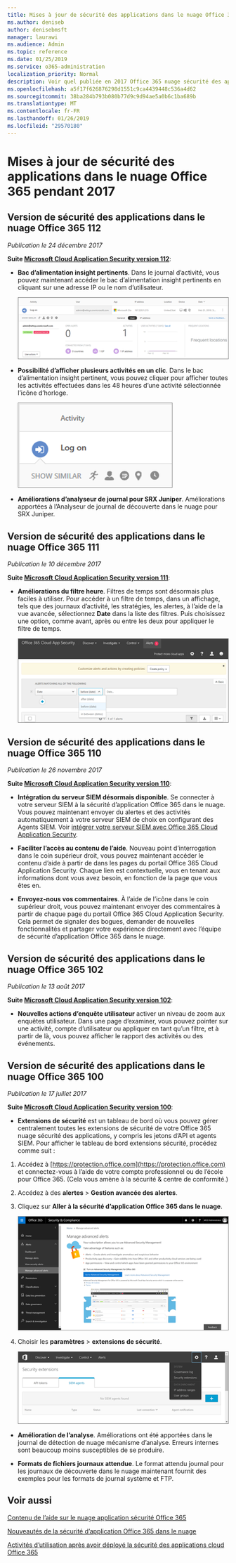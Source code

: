 ```yaml
---
title: Mises à jour de sécurité des applications dans le nuage Office 365 pendant 2017
ms.author: deniseb
author: denisebmsft
manager: laurawi
ms.audience: Admin
ms.topic: reference
ms.date: 01/25/2019
ms.service: o365-administration
localization_priority: Normal
description: Voir quel publiée en 2017 Office 365 nuage sécurité des applications
ms.openlocfilehash: a5f17f626876298d1551c9ca4439448c536a4d62
ms.sourcegitcommit: 38ba284b793b080b77d9c9d94ae5a0b6c1ba689b
ms.translationtype: MT
ms.contentlocale: fr-FR
ms.lasthandoff: 01/26/2019
ms.locfileid: "29570180"
---
```

# <a name="office-365-cloud-app-security-updates-during-2017"></a>Mises à jour de sécurité des applications dans le nuage Office 365 pendant 2017
    
## <a name="office-365-cloud-app-security-release-112"></a>Version de sécurité des applications dans le nuage Office 365 112

*Publication le 24 décembre 2017* 
  
**Suite [Microsoft Cloud Application Security version 112](https://docs.microsoft.com/cloud-app-security/release-notes#cloud-app-security-release-112)**: 
  
- **Bac d’alimentation insight pertinents**. Dans le journal d’activité, vous pouvez maintenant accéder le bac d’alimentation insight pertinents en cliquant sur une adresse IP ou le nom d’utilisateur. 
    
    ![Cliquez sur un nom d’utilisateur ou l’adresse IP à voir le bac d’alimentation insight pertinents dans le journal d’activité.](media/8e32b3fa-8c0c-4c5e-b248-fe7d7e1b516d.png)
  
- **Possibilité d’afficher plusieurs activités en un clic**. Dans le bac d’alimentation insight pertinent, vous pouvez cliquer pour afficher toutes les activités effectuées dans les 48 heures d’une activité sélectionnée l’icône d’horloge. 
    
    ![Dans le bac d’alimentation insights pertinent, vous pouvez cliquer sur l’icône d’horloge pour voir les activités effectuées dans les 48 heures d’une activité sélectionnée](media/c6c96aa0-98e5-4205-8873-45f8d6fd0843.png)
  
- **Améliorations d’analyseur de journal pour SRX Juniper**. Améliorations apportées à l’Analyseur de journal de découverte dans le nuage pour SRX Juniper. 
    
## <a name="office-365-cloud-app-security-release-111"></a>Version de sécurité des applications dans le nuage Office 365 111

*Publication le 10 décembre 2017* 
  
**Suite [Microsoft Cloud Application Security version 111](https://docs.microsoft.com/cloud-app-security/release-notes#cloud-app-security-release-111)**: 
  
- **Améliorations du filtre heure**. Filtres de temps sont désormais plus faciles à utiliser. Pour accéder à un filtre de temps, dans un affichage, tels que des journaux d’activité, les stratégies, les alertes, à l’aide de la vue avancée, sélectionnez **Date** dans la liste des filtres. Puis choisissez une option, comme avant, après ou entre les deux pour appliquer le filtre de temps. 
    
    ![Utilisez le filtre de Date pour afficher les informations avant, après ou entre les dates.](media/9dbb2a10-f68f-413b-8b4e-88911152cb92.png)
  
## <a name="office-365-cloud-app-security-release-110"></a>Version de sécurité des applications dans le nuage Office 365 110

*Publication le 26 novembre 2017* 
  
**Suite [Microsoft Cloud Application Security version 110](https://docs.microsoft.com/cloud-app-security/release-notes#cloud-app-security-release-110)**: 
  
- **Intégration du serveur SIEM désormais disponible**. Se connecter à votre serveur SIEM à la sécurité d’application Office 365 dans le nuage. Vous pouvez maintenant envoyer du alertes et des activités automatiquement à votre serveur SIEM de choix en configurant des Agents SIEM. Voir [intégrer votre serveur SIEM avec Office 365 Cloud Application Security](integrate-your-siem-server-with-office-365-cas.md).
    
- **Faciliter l’accès au contenu de l’aide**. Nouveau point d’interrogation dans le coin supérieur droit, vous pouvez maintenant accéder le contenu d’aide à partir de dans les pages du portail Office 365 Cloud Application Security. Chaque lien est contextuelle, vous en tenant aux informations dont vous avez besoin, en fonction de la page que vous êtes en. 
    
- **Envoyez-nous vos commentaires**. À l’aide de l’icône dans le coin supérieur droit, vous pouvez maintenant envoyer des commentaires à partir de chaque page du portail Office 365 Cloud Application Security. Cela permet de signaler des bogues, demander de nouvelles fonctionnalités et partager votre expérience directement avec l’équipe de sécurité d’application Office 365 dans le nuage. 
    
## <a name="office-365-cloud-app-security-release-102"></a>Version de sécurité des applications dans le nuage Office 365 102

*Publication le 13 août 2017* 
  
**Suite [Microsoft Cloud Application Security version 102](https://docs.microsoft.com/cloud-app-security/release-notes#cloud-app-security-release-102)**: 
  
- **Nouvelles actions d’enquête utilisateur** activer un niveau de zoom aux enquêtes utilisateur. Dans une page d’examiner, vous pouvez pointer sur une activité, compte d’utilisateur ou appliquer en tant qu’un filtre, et à partir de là, vous pouvez afficher le rapport des activités ou des événements. 
    
## <a name="office-365-cloud-app-security-release-100"></a>Version de sécurité des applications dans le nuage Office 365 100

*Publication le 17 juillet 2017* 
  
**Suite [Microsoft Cloud Application Security version 100](https://docs.microsoft.com/cloud-app-security/release-notes#cloud-app-security-release-100)**: 
  
- **Extensions de sécurité** est un tableau de bord où vous pouvez gérer centralement toutes les extensions de sécurité de votre Office 365 nuage sécurité des applications, y compris les jetons d’API et agents SIEM. Pour afficher le tableau de bord extensions sécurité, procédez comme suit : 
    
1. Accédez à [https://protection.office.com](https://protection.office.com) et connectez-vous à l’aide de votre compte professionnel ou de l’école pour Office 365. (Cela vous amène à la sécurité &amp; centre de conformité.) 
    
2. Accédez à des **alertes** \> **Gestion avancée des alertes**.
    
3. Cliquez sur **Aller à la sécurité d’application Office 365 dans le nuage**.
    
    ![Dans la sécurité &amp; centre de conformité, sélectionnez alertes \> gestion avancée des alertes \> accédez à gestion de la sécurité avancée](media/9792b121-9cd4-4faa-a6e0-81cfab4bf2f2.png)
  
4. Choisir les **paramètres** \> **extensions de sécurité**.
    
    ![Dans le portail ASM, choisissez paramètres \> extensions de sécurité](media/f03d47a1-91ff-41b9-9baf-b514cffe41a8.png)
  
- **Amélioration de l’analyse**. Améliorations ont été apportées dans le journal de détection de nuage mécanisme d’analyse. Erreurs internes sont beaucoup moins susceptibles de se produire. 
    
- **Formats de fichiers journaux attendue**. Le format attendu journal pour les journaux de découverte dans le nuage maintenant fournit des exemples pour les formats de journal système et FTP. 
    
## <a name="related-topics"></a>Voir aussi

[Contenu de l’aide sur le nuage application sécurité Office 365](office-365-cas-help.md)

[Nouveautés de la sécurité d’application Office 365 dans le nuage](new-in-office-365-cas.md)
  
[Activités d’utilisation après avoir déployé la sécurité des applications cloud Office 365](utilization-activities-for-ocas.md)

